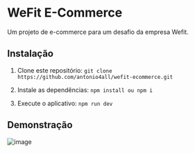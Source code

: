 # WeFit E-Commerce
Um projeto de e-commerce para um desafio da empresa Wefit.

## Instalação
1. Clone este repositório:
`git clone https://github.com/antonio4all/wefit-ecommerce.git`

2. Instale as dependências:
`npm install ou npm i`

3. Execute o aplicativo:
`npm run dev`

## Demonstração
![image](https://github.com/antonio4all/wefit-ecommerce/assets/26775813/a8005470-2f40-411a-8b26-50d8cbadf3f8)




